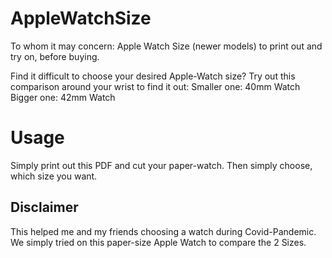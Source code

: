# AppleWatchSize
To whom it may concern: Apple Watch Size (newer models) to print out and try on, before buying.

Find it difficult to choose your desired Apple-Watch size? 
Try out this comparison around your wrist to find it out:
Smaller one: 40mm Watch
Bigger one: 42mm Watch

# Usage
Simply print out this PDF and cut your paper-watch. Then simply choose, which size you want.

## Disclaimer
This helped me and my friends choosing a watch during Covid-Pandemic. We simply tried on this paper-size Apple Watch to compare the 2 Sizes.
